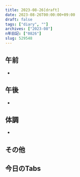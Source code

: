 ```yaml
---
title: 2023-08-26[draft]
date: 2023-08-26T00:00:00+09:00
draft: false
tags: ["diary", ""]
archives: ["2023-08"]
n年日記: ["0826"]
slug: 529548
---
```

## 午前
- 
## 午後
- 
## 体調
- 
## その他
## 今日のTabs